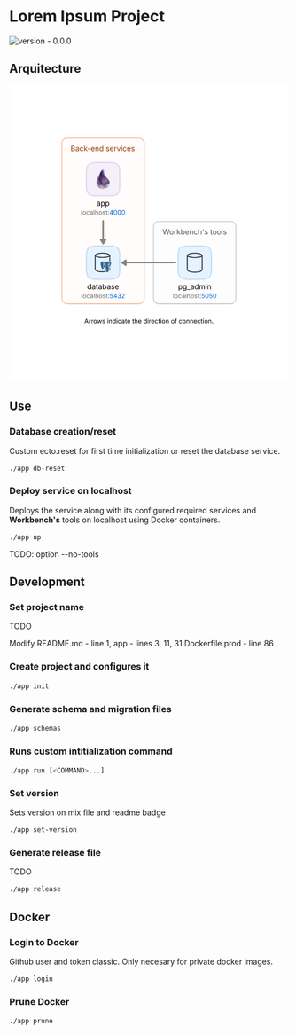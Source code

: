 # Lorem Ipsum Project

![version - 0.0.0](https://img.shields.io/badge/version-0.0.0-white.svg?style=flat-sector&color=lightgray)

## Arquitecture 

<p align="center"><img src="arq.svg"></p>

## Use

### Database creation/reset

Custom ecto.reset for first time initialization or reset the database service.

```sh
./app db-reset
```

### Deploy service on localhost

Deploys the service along with its configured required services and **Workbench's** tools on localhost using Docker containers.

```sh
./app up
```

TODO: option --no-tools

## Development

### Set project name

TODO

Modify  README.md       - line 1,
        app             - lines 3, 11, 31
        Dockerfile.prod - line 86

### Create project and configures it

```sh
./app init
```

### Generate schema and migration files

```sh
./app schemas
```

### Runs custom intitialization command

```sh
./app run [<COMMAND>...]
```

### Set version

Sets version on mix file and readme badge

```sh
./app set-version
```

### Generate release file

TODO

```sh
./app release
```

## Docker

### Login to Docker

Github user and token classic.
Only necesary for private docker images.

```sh
./app login
```

### Prune Docker

```sh
./app prune
```